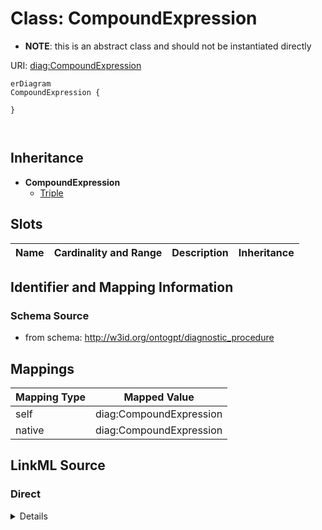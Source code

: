# Class: CompoundExpression


* __NOTE__: this is an abstract class and should not be instantiated directly


URI: [diag:CompoundExpression](http://w3id.org/ontogpt/diagnostic_procedure/CompoundExpression)


```mermaid
erDiagram
CompoundExpression {

}



```




## Inheritance
* **CompoundExpression**
    * [Triple](Triple.md)



## Slots

| Name | Cardinality and Range | Description | Inheritance |
| ---  | --- | --- | --- |









## Identifier and Mapping Information







### Schema Source


* from schema: http://w3id.org/ontogpt/diagnostic_procedure





## Mappings

| Mapping Type | Mapped Value |
| ---  | ---  |
| self | diag:CompoundExpression |
| native | diag:CompoundExpression |





## LinkML Source

<!-- TODO: investigate https://stackoverflow.com/questions/37606292/how-to-create-tabbed-code-blocks-in-mkdocs-or-sphinx -->

### Direct

<details>
```yaml
name: CompoundExpression
from_schema: http://w3id.org/ontogpt/diagnostic_procedure
rank: 1000
abstract: true

```
</details>

### Induced

<details>
```yaml
name: CompoundExpression
from_schema: http://w3id.org/ontogpt/diagnostic_procedure
rank: 1000
abstract: true

```
</details>